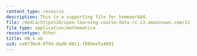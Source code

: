```yaml
---
content_type: resource
description: This is a supporting file for homework04.
file: /media/https%3A/open-learning-course-data-rc.s3.amazonaws.com/12-010-computational-methods-of-scientific-programming-fall-2011/ce0738e90f9ddad808c1f089ee5a4893_HW_4.nb
file_type: application/mathematica
resourcetype: Other
title: HW_4.nb
uid: ce0738e9-0f9d-dad8-08c1-f089ee5a4893
---
```

